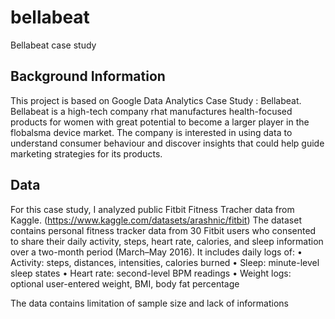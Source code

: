 # bellabeat
Bellabeat case study
## Background Information
This project is based on Google Data Analytics Case Study : Bellabeat.
Bellabeat is a high-tech company rhat manufactures health-focused products for women with great potential to become a larger player in the flobalsma device market. The company is interested in using data to understand consumer behaviour and discover insights that could help guide marketing strategies for its products. 

## Data
For this case study, I analyzed public Fitbit Fitness Tracher data from Kaggle. (https://www.kaggle.com/datasets/arashnic/fitbit)
The dataset contains personal fitness tracker data from 30 Fitbit users who consented to share their daily activity, steps, heart rate, calories, and sleep information over a two-month period (March–May 2016).
It includes daily logs of:
	•	Activity: steps, distances, intensities, calories burned
	•	Sleep: minute-level sleep states
	•	Heart rate: second-level BPM readings
	•	Weight logs: optional user-entered weight, BMI, body fat percentage

The data contains limitation of sample size and lack of informations 
